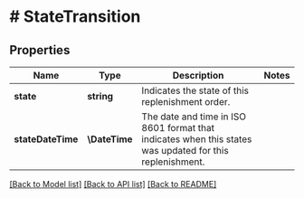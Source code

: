# # StateTransition

## Properties

Name | Type | Description | Notes
------------ | ------------- | ------------- | -------------
**state** | **string** | Indicates the state of this replenishment order. |
**stateDateTime** | **\DateTime** | The date and time in ISO 8601 format that indicates when this states was updated for this replenishment. |

[[Back to Model list]](../../README.md#models) [[Back to API list]](../../README.md#endpoints) [[Back to README]](../../README.md)
